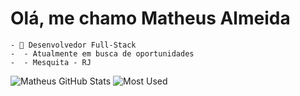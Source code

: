 <h1> Olá, me chamo Matheus Almeida </h1>

```
- 💎 Desenvolvedor Full-Stack
-  - Atualmente em busca de oportunidades
-  - Mesquita - RJ
```

![Matheus GitHub Stats](https://github-readme-stats.vercel.app/api?username=saagas-code&theme=radical&layout=compact)
![Most Used](https://github-readme-stats.vercel.app/api?username=saagas-code&theme=blue-green)



<!-- <div style="display: inline_block">
  <a href="https://github.com/saagas-code">
  <img width="45%" height="180em" src="https://github-readme-stats.vercel.app/api?username=saagas-code&show_icons=true&theme=codeSTACKr&include_all_commits=true&count_private=true"/>
  <img width="45%" height="180em" src="https://github-readme-stats.vercel.app/api/top-langs/?username=saagas-code&layout=compact&langs_count=7&theme=codeSTACKr"/>
</div> -->

<!-- <div style="display: inline_block"><br>
  <img align="center"alt="Vitor-HTML" height="50" width="70" src="https://raw.githubusercontent.com/devicons/devicon/master/icons/html5/html5-original.svg">
  <img align="center" alt="Vitor-CSS" height="50" width="70" src="https://raw.githubusercontent.com/devicons/devicon/master/icons/css3/css3-original.svg">
  <img align="center" alt="Vitor-Js" height="50" width="70" src="https://raw.githubusercontent.com/devicons/devicon/master/icons/javascript/javascript-plain.svg">
  <img align="center" alt="Vitor-TYPE" height="50" width="70"  src="https://cdn.jsdelivr.net/gh/devicons/devicon/icons/typescript/typescript-original.svg" />
  <img align="center" alt="Vitor-react" height="50" widht="70" src="https://cdn.jsdelivr.net/gh/devicons/devicon/icons/react/react-original.svg" />
  <img align="center" alt="Vitor-Python" height="50" width="70" src="https://raw.githubusercontent.com/devicons/devicon/master/icons/python/python-original.svg">
  <img align="center" alt="Vitor-sql" height="50" width="70" src="https://evc293uawqs.exactdn.com/wp-content/uploads/2016/10/Microsoft-Sql-Server-new-logo.png" />
  <img  align="center" alt="Vitor-NODE" height="40" width="70"  src="https://cdn.jsdelivr.net/gh/devicons/devicon/icons/nodejs/nodejs-plain-wordmark.svg" />
  </div>
  
## -->

  
<!--   ![mario coding](https://i.imgur.com/1ZvVkDc.gif) -->
  
##
  
 <!-- <img align="center" width="60%" height="200px" src="https://i.pinimg.com/originals/82/15/76/821576373678013ee992faa0eba4e292.gif"> -->
  
<!-- ![Snake animation](https://github.com/vitorpachecoo/vitorpachecoo/blob/output/github-contribution-grid-snake.svg) -->
  
<!-- <div>
  <a href="https://instagram.com/xvitorp" target="_blank"><img width="150px" height="40px" src="https://img.shields.io/badge/-Instagram-%23E4405F?style=for-the-badge&logo=instagram&logoColor=white" target="_blank"></a>
  <a href = "mailto:pachecovitor090@gmail.com"><img width="150px" height="40px" src="https://img.shields.io/badge/Gmail-D14836?style=for-the-badge&logo=gmail&logoColor=white" target="_blank"></a>
  <a href= "https://www.linkedin.com/in/vitor-pacheco-3666b61ba" target="_blank"><img width="150px" height="40px" src="https://img.shields.io/badge/-LinkedIn-%230077B5?style=for-the-badge&logo=linkedin&logoColor=white" target="_blank"></a>
  <a href ="src="https://assets.pinterest.com/ext/embed.html?id=8444318040395216" height="277" width="236" frameborder="0" scrolling="no">
</div> -->
